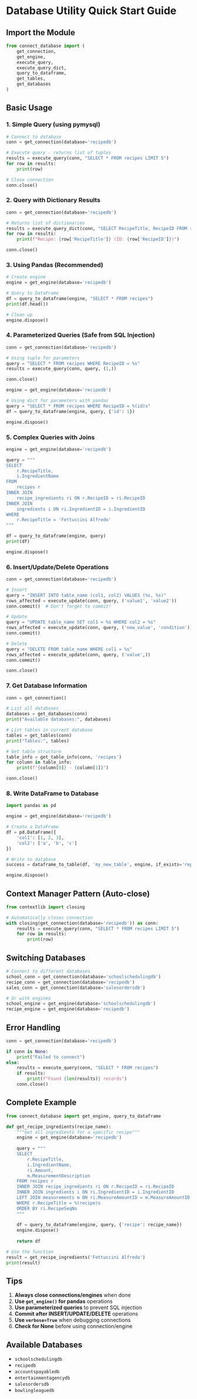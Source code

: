# Database Utility Quick Start Guide

## Import the Module

```python
from connect_database import (
    get_connection,
    get_engine,
    execute_query,
    execute_query_dict,
    query_to_dataframe,
    get_tables,
    get_databases
)
```

## Basic Usage

### 1. Simple Query (using pymysql)

```python
# Connect to database
conn = get_connection(database='recipedb')

# Execute query - returns list of tuples
results = execute_query(conn, "SELECT * FROM recipes LIMIT 5")
for row in results:
    print(row)

# Close connection
conn.close()
```

### 2. Query with Dictionary Results

```python
conn = get_connection(database='recipedb')

# Returns list of dictionaries
results = execute_query_dict(conn, "SELECT RecipeTitle, RecipeID FROM recipes LIMIT 5")
for row in results:
    print(f"Recipe: {row['RecipeTitle']} (ID: {row['RecipeID']})")

conn.close()
```

### 3. Using Pandas (Recommended)

```python
# Create engine
engine = get_engine(database='recipedb')

# Query to DataFrame
df = query_to_dataframe(engine, "SELECT * FROM recipes")
print(df.head())

# Clean up
engine.dispose()
```

### 4. Parameterized Queries (Safe from SQL Injection)

```python
conn = get_connection(database='recipedb')

# Using tuple for parameters
query = "SELECT * FROM recipes WHERE RecipeID = %s"
results = execute_query(conn, query, (1,))

conn.close()
```

```python
engine = get_engine(database='recipedb')

# Using dict for parameters with pandas
query = "SELECT * FROM recipes WHERE RecipeID = %(id)s"
df = query_to_dataframe(engine, query, {'id': 1})

engine.dispose()
```

### 5. Complex Queries with Joins

```python
engine = get_engine(database='recipedb')

query = """
SELECT 
    r.RecipeTitle,
    i.IngredientName
FROM 
    recipes r
INNER JOIN 
    recipe_ingredients ri ON r.RecipeID = ri.RecipeID
INNER JOIN 
    ingredients i ON ri.IngredientID = i.IngredientID
WHERE 
    r.RecipeTitle = 'Fettuccini Alfredo'
"""

df = query_to_dataframe(engine, query)
print(df)

engine.dispose()
```

### 6. Insert/Update/Delete Operations

```python
conn = get_connection(database='recipedb')

# Insert
query = "INSERT INTO table_name (col1, col2) VALUES (%s, %s)"
rows_affected = execute_update(conn, query, ('value1', 'value2'))
conn.commit()  # Don't forget to commit!

# Update
query = "UPDATE table_name SET col1 = %s WHERE col2 = %s"
rows_affected = execute_update(conn, query, ('new_value', 'condition'))
conn.commit()

# Delete
query = "DELETE FROM table_name WHERE col1 = %s"
rows_affected = execute_update(conn, query, ('value',))
conn.commit()

conn.close()
```

### 7. Get Database Information

```python
conn = get_connection()

# List all databases
databases = get_databases(conn)
print("Available databases:", databases)

# List tables in current database
tables = get_tables(conn)
print("Tables:", tables)

# Get table structure
table_info = get_table_info(conn, 'recipes')
for column in table_info:
    print(f"{column[0]} - {column[1]}")

conn.close()
```

### 8. Write DataFrame to Database

```python
import pandas as pd

engine = get_engine(database='recipedb')

# Create a DataFrame
df = pd.DataFrame({
    'col1': [1, 2, 3],
    'col2': ['a', 'b', 'c']
})

# Write to database
success = dataframe_to_table(df, 'my_new_table', engine, if_exists='replace')

engine.dispose()
```

## Context Manager Pattern (Auto-close)

```python
from contextlib import closing

# Automatically closes connection
with closing(get_connection(database='recipedb')) as conn:
    results = execute_query(conn, "SELECT * FROM recipes LIMIT 5")
    for row in results:
        print(row)
```

## Switching Databases

```python
# Connect to different databases
school_conn = get_connection(database='schoolschedulingdb')
recipe_conn = get_connection(database='recipedb')
sales_conn = get_connection(database='salesordersdb')

# Or with engines
school_engine = get_engine(database='schoolschedulingdb')
recipe_engine = get_engine(database='recipedb')
```

## Error Handling

```python
conn = get_connection(database='recipedb')

if conn is None:
    print("Failed to connect")
else:
    results = execute_query(conn, "SELECT * FROM recipes")
    if results:
        print(f"Found {len(results)} records")
    conn.close()
```

## Complete Example

```python
from connect_database import get_engine, query_to_dataframe

def get_recipe_ingredients(recipe_name):
    """Get all ingredients for a specific recipe"""
    engine = get_engine(database='recipedb')
    
    query = """
    SELECT 
        r.RecipeTitle,
        i.IngredientName,
        ri.Amount,
        m.MeasurementDescription
    FROM recipes r
    INNER JOIN recipe_ingredients ri ON r.RecipeID = ri.RecipeID
    INNER JOIN ingredients i ON ri.IngredientID = i.IngredientID
    LEFT JOIN measurements m ON ri.MeasureAmountID = m.MeasureAmountID
    WHERE r.RecipeTitle = %(recipe)s
    ORDER BY ri.RecipeSeqNo
    """
    
    df = query_to_dataframe(engine, query, {'recipe': recipe_name})
    engine.dispose()
    
    return df

# Use the function
result = get_recipe_ingredients('Fettuccini Alfredo')
print(result)
```

## Tips

1. **Always close connections/engines** when done
2. **Use `get_engine()` for pandas** operations
3. **Use parameterized queries** to prevent SQL injection
4. **Commit after INSERT/UPDATE/DELETE** operations
5. **Use `verbose=True`** when debugging connections
6. **Check for None** before using connection/engine

## Available Databases

- `schoolschedulingdb`
- `recipedb`
- `accountspayabledb`
- `entertainmentagencydb`
- `salesordersdb`
- `bowlingleaguedb`

